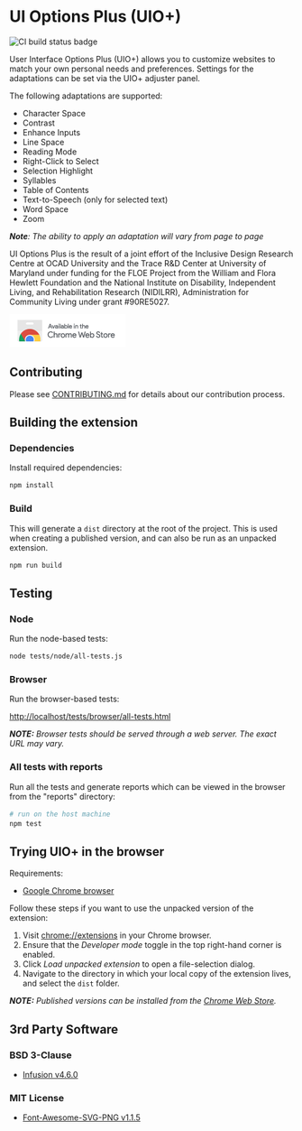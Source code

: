 # UI Options Plus (UIO+)

![CI build status badge](https://github.com/fluid-project/uio-plus/workflows/CI/badge.svg)

User Interface Options Plus (UIO+) allows you to customize websites to match your own personal needs and preferences.
Settings for the adaptations can be set via the UIO+ adjuster panel.

The following adaptations are supported:

* Character Space
* Contrast
* Enhance Inputs
* Line Space
* Reading Mode
* Right-Click to Select
* Selection Highlight
* Syllables
* Table of Contents
* Text-to-Speech (only for selected text)
* Word Space
* Zoom

_**Note**: The ability to apply an adaptation will vary from page to page_

UI Options Plus is the result of a joint effort of the Inclusive Design Research Centre at OCAD University and the Trace
R&D Center at University of Maryland under funding for the FLOE Project from the William and Flora Hewlett Foundation
and the National Institute on Disability, Independent Living, and Rehabilitation Research (NIDILRR), Administration for
Community Living under grant #90RE5027.

[![Available in the Chrome Web Store](./chrome_web_store.png)](https://chrome.google.com/webstore/detail/ui-options-plus-uio%20/okenndailhmikjjfcnmolpaefecbpaek)

## Contributing

Please see [CONTRIBUTING.md](./CONTRIBUTING.md) for details about our contribution process.

## Building the extension

### Dependencies

Install required dependencies:

```bash
npm install
```

### Build

This will generate a `dist` directory at the root of the project. This is used when creating a published version, and
can also be run as an unpacked extension.

```bash
npm run build
```

## Testing

### Node

Run the node-based tests:

```bash
node tests/node/all-tests.js
```

### Browser

Run the browser-based tests:

[http://localhost/tests/browser/all-tests.html](http://localhost/tests/browser/all-tests.html)

_**NOTE:** Browser tests should be served through a web server. The exact URL may vary._

### All tests with reports

Run all the tests and generate reports which can be viewed in the browser from the "reports" directory:

```bash
# run on the host machine
npm test
```

## Trying UIO+ in the browser

Requirements:

* [Google Chrome browser](https://www.google.com/chrome/browser/desktop/)

Follow these steps if you want to use the unpacked version of the extension:

1. Visit [chrome://extensions](chrome://extension) in your Chrome browser.
2. Ensure that the _Developer mode_ toggle in the top right-hand corner is enabled.
3. Click _Load unpacked extension_ to open a file-selection dialog.
4. Navigate to the directory in which your local copy of the extension lives, and select the `dist` folder.

_**NOTE:** Published versions can be installed from the [Chrome Web Store](https://chrome.google.com/webstore/detail/ui-options-plus-uio%20/okenndailhmikjjfcnmolpaefecbpaek)._

## 3rd Party Software

### BSD 3-Clause

* [Infusion v4.6.0](https://fluidproject.org/infusion.html)

### MIT License

* [Font-Awesome-SVG-PNG v1.1.5](https://github.com/encharm/Font-Awesome-SVG-PNG)
